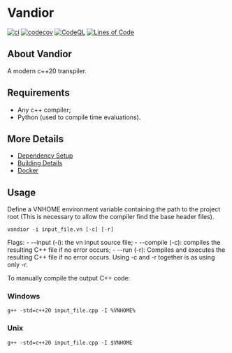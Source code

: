 # Vandior

[![ci](https://github.com/Giuseppe-Bianc/Vandior/actions/workflows/ci.yml/badge.svg)](https://github.com/Giuseppe-Bianc/Vandior/actions/workflows/ci.yml)
[![codecov](https://codecov.io/gh/Giuseppe-Bianc/Vandior/graph/badge.svg?token=hLEkhzV7uE)](https://codecov.io/gh/Giuseppe-Bianc/Vandior)
[![CodeQL](https://github.com/Giuseppe-Bianc/Vandior/actions/workflows/codeql-analysis.yml/badge.svg)](https://github.com/Giuseppe-Bianc/Vandior/actions/workflows/codeql-analysis.yml)
[![Lines of Code](https://sonarcloud.io/api/project_badges/measure?project=Giuseppe-Bianc_Vandior&metric=ncloc)](https://sonarcloud.io/summary/new_code?id=Giuseppe-Bianc_Vandior)

## About Vandior

A modern c++20 transpiler.

## Requirements

- Any c++ compiler;
- Python (used to compile time evaluations).

## More Details

* [Dependency Setup](README_dependencies.md)
* [Building Details](README_building.md)
* [Docker](README_docker.md)

## Usage

Define a VNHOME environment variable containing the path to the project root (This is necessary to allow the compiler find the base header files).
```
vandior -i input_file.vn [-c] [-r]
```
Flags:
	- --input (-i): the vn input source file;
	- --compile (-c): compiles the resulting C++ file if no error occurs;
	- --run (-r): Compiles and executes the resulting C++ file if no error occurs.
Using -c and -r together is as using only -r.

To manually compile the output C++ code:

### Windows

```
g++ -std=c++20 input_file.cpp -I %VNHOME%
```

### Unix

```
g++ -std=c++20 input_file.cpp -I $VNHOME
```